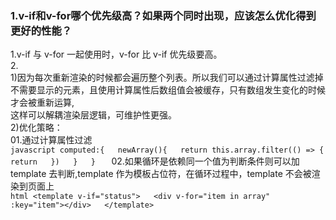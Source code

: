 ### 1.v-if和v-for哪个优先级高？如果两个同时出现，应该怎么优化得到更好的性能？

1.v-if 与 v-for 一起使用时，v-for 比 v-if 优先级要高。  
2.  
    1)因为每次重新渲染的时候都会遍历整个列表。所以我们可以通过计算属性过滤掉不需要显示的元素，且使用计算属性后数组值会被缓存，只有数组发生变化的时候才会被重新运算,  
    这样可以解耦渲染层逻辑，可维护性更强。  
    2)优化策略：  
        01.通过计算属性过滤  
        ```javascript
            computed:{  
                newArray(){  
                    return this.array.filter(() => {  
                        return  
                    })  
                }  
            }  
        ```
        02.如果循环是依赖同一个值为判断条件则可以加 template 去判断,template 作为模板占位符，在循环过程中，template 不会被渲染到页面上  
        ```html
            <template v-if="status">  
                <div v-for="item in array" :key="item"></div>  
            </template>  
        ```
           

